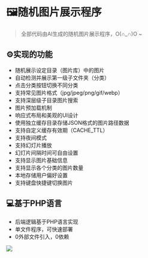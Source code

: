 # 🖼️随机图片展示程序

> 全部代码由AI生成的随机图片展示程序，O(∩_∩)O ~


## ⚙️实现的功能

- 随机展示设定目录（图片库）中的图片
- 自动检测并展示第一级子文件夹（分类）
- 点击分类按钮切换不同分类
- 支持常见图片格式（jpg/jpeg/png/gif/webp）
- 支持深层级子目录图片搜索
- 图片预加载机制
- 响应式布局和美观的UI设计
- 使用独立缓存目录存储JSON格式的图片路径数据
- 支持自定义缓存有效期（CACHE_TTL）
- 支持夜间模式
- 支持幻灯片播放
- 幻灯片间隔时间可自由设置
- 支持显示图片基础信息
- 支持显示各个分类的图片数量
- 本地存储用户偏好设置
- 支持键盘快捷键切换图片


## 💻️基于PHP语言

- 后端逻辑基于PHP语言实现
- 单文件程序，可快速部署
- 0外部文件引入，0依赖


![](https://s3.bitiful.net/bfyoss/pic/blog/ppppphoro.png)


